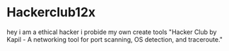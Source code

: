 # Hackerclub12x
hey i am a ethical hacker i probide my own create tools
 "Hacker Club by Kapil - A networking tool for port scanning, OS detection, and traceroute."
